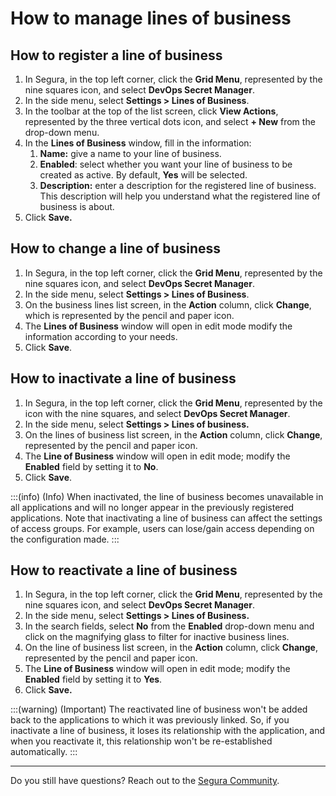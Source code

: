 # How to manage lines of business

## How to register a line of business

1. In Segura, in the top left corner, click the **Grid Menu**, represented by the nine squares icon, and select **DevOps Secret Manager**.
2. In the side menu, select **Settings > Lines of Business**.
3. In the toolbar at the top of the list screen, click **View Actions**, represented by the three vertical dots icon, and select **+ New** from the drop-down menu.
4. In the **Lines of Business** window, fill in the information:
    1. **Name:** give a name to your line of business.
    2. **Enabled**: select whether you want your line of business to be created as active. By default, **Yes** will be selected.
    3. **Description:** enter a description for the registered line of business. This description will help you understand what the registered line of business is about.
5. Click **Save.**

## How to change a line of business

1. In Segura, in the top left corner, click the **Grid Menu**, represented by the nine squares icon, and select **DevOps Secret Manager**.
2. In the side menu, select **Settings > Lines of Business**.
3. On the business lines list screen, in the **Action** column, click **Change**, which is represented by the pencil and paper icon.
4. The **Lines of Business** window will open in edit mode modify the information according to your needs.
5. Click **Save**.

## How to inactivate a line of business

1. In Segura, in the top left corner, click the **Grid Menu**, represented by the icon with the nine squares, and select **DevOps Secret Manager**.
2. In the side menu, select **Settings > Lines of business.**
3. On the lines of business list screen, in the **Action** column, click **Change**, represented by the pencil and paper icon.
4. The **Line of Business** window will open in edit mode; modify the **Enabled** field by setting it to **No**.
5. Click **Save**.

:::(info) (Info)
When inactivated, the line of business becomes unavailable in all applications and will no longer appear in the previously registered applications.
Note that inactivating a line of business can affect the settings of access groups. For example, users can lose/gain access depending on the configuration made.
:::

## How to reactivate a line of business

1. In Segura, in the top left corner, click the **Grid Menu**, represented by the nine squares icon, and select **DevOps Secret Manager**.
2. In the side menu, select **Settings > Lines of Business.**
3. In the search fields, select **No** from the **Enabled** drop-down menu and click on the magnifying glass to filter for inactive business lines.
4. On the line of business list screen, in the **Action** column, click **Change**, represented by the pencil and paper icon.
5. The **Line of Business** window will open in edit mode; modify the **Enabled** field by setting it to **Yes**.
6. Click **Save.**

:::(warning) (Important)
The reactivated line of business won't be added back to the applications to which it was previously linked. So, if you inactivate a line of business, it loses its relationship with the application, and when you reactivate it, this relationship won't be re-established automatically.
:::

***

Do you still have questions? Reach out to the [Segura Community](https://community.Segura.io/).